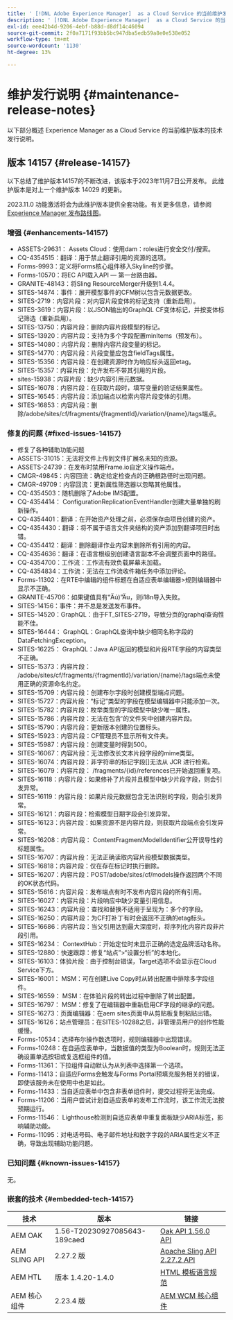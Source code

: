 ```yaml
---
title: ' [!DNL Adobe Experience Manager]  as a Cloud Service 的当前维护发行说明。'
description: ' [!DNL Adobe Experience Manager]  as a Cloud Service 的当前维护发行说明。'
exl-id: eee42b4d-9206-4ebf-b88d-d8df14c46094
source-git-commit: 2f0a7171f93bb5bc947dba5edb59a8e0e538e052
workflow-type: tm+mt
source-wordcount: '1130'
ht-degree: 13%

---
```


# 维护发行说明 {#maintenance-release-notes}

以下部分概述 Experience Manager as a Cloud Service 的当前维护版本的技术发行说明。

## 版本 14157 {#release-14157}

以下总结了维护版本14157的不断改进，该版本于2023年11月7日公开发布。 此维护版本是对上一个维护版本 14029 的更新。

2023.11.0 功能激活将会为此维护版本提供全套功能。有关更多信息，请参阅[ Experience Manager 发布路线图](https://experienceleague.adobe.com/docs/experience-manager-release-information/aem-release-updates/update-releases-roadmap.html)。

### 增强 {#enhancements-14157}

* ASSETS-29631： Assets Cloud：使用dam：roles进行安全交付/搜索。
* CQ-4354515：翻译：用于禁止翻译引用的资源的选项。
* Forms-9993：定义将Forms核心组件移入Skyline的步骤。
* Forms-10570：将EC API载入API — 第一台路由器。
* GRANITE-48143：将Sling ResourceMerger升级到1.4.4。
* SITES-14874：事件：展开模型事件的CFM树以包含元数据更改。
* SITES-2719：内容片段：对内容片段变体的标记支持（重新启用）。
* SITES-3619：内容片段：以JSON输出的GraphQL CF变体标记，并按变体标记筛选（重新启用）。
* SITES-13750：内容片段：删除内容片段模型的标记。
* SITES-13920：内容片段：支持为多个字段配置minItems（预发布）。
* SITES-14080：内容片段：删除内容片段变量的标记。
* SITES-14770：内容片段：片段变量应包含fieldTags属性。
* SITES-15356：内容片段：在创建资源时作为响应标头返回etag。
* SITES-15357：内容片段：允许发布不带其引用的片段。
* sites-15938：内容片段：缺少内容引用元数据。
* SITES-16078：内容片段：在获取片段时，填写变量的验证结果属性。
* SITES-16545：内容片段：添加端点以检索内容片段变体的引用。
* SITES-16853：内容片段：删除/adobe/sites/cf/fragments/{fragmentId}/variation/{name}/tags端点。

### 修复的问题 {#fixed-issues-14157}

* 修复了各种辅助功能问题
* ASSETS-31015：无法将文件上传到文件扩展名未知的资源。
* ASSETS-24739：在发布时禁用Frame.io自定义操作端点。
* CMGR-49845：内容回流：确定给定检查点的正确根路径时出现问题。
* CMGR-49709：内容回流：更新属性筛选器以忽略其他属性。
* CQ-4354503：随机删除了Adobe IMS配置。
* CQ-4354414： ConfigurationReplicationEventHandler创建大量单独的刷新操作。
* CQ-4354401：翻译：在开始资产处理之前，必须保存由项目创建的资产。
* CQ-4354430：翻译：将不属于语言文件夹结构的资产添加到翻译项目时出错。
* CQ-4354412：翻译：删除翻译作业内容未删除所有引用的内容。
* CQ-4354636：翻译：在语言根级别创建语言副本不会调整页面中的路径。
* CQ-4354700：工作流：工作流有效负载屏幕未加载。
* CQ-4354834：工作流：无法在工作流收件箱任务中添加评论。
* Forms-11302：在RTE中编辑的组件标题在自适应表单编辑器>规则编辑器中显示不正确。
* GRANITE-45706：如果键值具有“Äú)”Äu，则i18n导入失败。
* SITES-14156：事件：并不总是发送发布事件。
* SITES-14520：GraphQL：由于FT_SITES-2719，导致分页的graphql查询性能不佳。
* SITES-16444： GraphQL：GraphQL查询中缺少相同名称字段的DataFetchingException。
* SITES-16225： GraphQL：Java API返回的模型和片段RTE字段的内容类型不正确。
* SITES-15373：内容片段： /adobe/sites/cf/fragments/{fragmentId}/variation/{name}/tags端点未使用正确的资源命名约定。
* SITES-15709：内容片段：创建布尔字段时创建模型端点问题。
* SITES-15727：内容片段：“标记”类型的字段在模型编辑器中只能添加一次。
* SITES-15782：内容片段：枚举类型的字段模型中缺少唯一属性。
* SITES-15786：内容片段：无法在包含&#39;的文件夹中创建内容片段。
* SITES-15790：内容片段：更新版本创建的位置标头。
* SITES-15923：内容片段：CF管理员不显示所有文件夹。
* SITES-15987：内容片段：创建变量时得到500。
* SITES-16067：内容片段：无法修改长文本片段字段的mime类型。
* SITES-16074：内容片段：非字符串的标记字段[]无法从 JCR 进行检索。
* SITES-16079：内容片段： /fragments/{id}/references已开始返回重复项。
* SITES-16118：内容片段：如果修补了片段并且模型中缺少片段字段，则会引发异常。
* SITES-16119：内容片段：如果片段元数据包含无法识别的字段，则会引发异常。
* SITES-16121：内容片段：检索模型日期字段会引发异常。
* SITES-16123：内容片段：如果资源不是内容片段，则获取片段端点会引发异常。
* SITES-16208：内容片段： ContentFragmentModelIdentifier公开误导性的标题属性。
* SITES-16707：内容片段：无法正确读取内容片段模型数据类型。
* SITES-16818：内容片段：仅在存在标记时执行删除。
* SITES-16207：内容片段：POST/adobe/sites/cf/models操作返回两个不同的OK状态代码。
* SITES-15616：内容片段：发布端点有时不发布内容片段的所有引用。
* SITES-16027：内容片段：片段响应中缺少变量引用信息。
* SITES-16243：内容片段：查找和替换不适用于呈现为：多个的字段。
* SITES-16250：内容片段：为CF打补丁有时会返回不正确的etag标头。
* SITES-16686：内容片段：当父引用达到最大深度时，将序列化内容片段非片段引用。
* SITES-16234： ContextHub：开始定位时未显示正确的选定品牌活动名称。
* SITES-12880：快速跟踪：修复“站点”>“设置分析”的本地化。
* SITES-16103：体验片段：由于控制台错误，Target选项不会显示在Cloud Service下方。
* SITES-16001： MSM：可在创建Live Copy时从转出配置中排除多字段组件。
* SITES-16559： MSM：在体验片段的转出过程中删除了转出配置。
* SITES-16797： MSM：修复了在编辑器中重新启用CF字段的继承的问题。
* SITES-16273：页面编辑器：在aem sites页面中从剪贴板复制粘贴出错。
* SITES-16126：站点管理员：在SITES-10288之后，非管理员用户的创作性能缓慢。
* Forms-10534：选择布尔操作数选项时，规则编辑器中出现错误。
* Forms-10248：在自适应表单中，当数据值的类型为Boolean时，规则无法正确设置单选按钮或复选框组件的值。
* Forms-11361：下拉组件自动默认为从列表中选择第一个选项。
* Forms-11413：自适应Forms会触发与Forms Portal预填充服务相关的错误，即使该服务未在使用中也是如此。
* Forms-11433：当自适应表单中包含非表单组件时，提交过程将无法完成。
* Forms-11206：当用户尝试计划自适应表单的发布工作流时，该工作流无法按预期运行。
* Forms-11546： Lighthouse检测到自适应表单中重复面板缺少ARIA标签，影响辅助功能。
* Forms-11095：对电话号码、电子邮件地址和数字字段的ARIA属性定义不正确，导致出现辅助功能问题。

### 已知问题 {#known-issues-14157}

无。

### 嵌套的技术 {#embedded-tech-14157}

| 技术 | 版本 | 链接 |
|---|---|---|
| AEM OAK | 1.56-T20230927085643-189caed | [Oak API 1.56.0 API](https://www.javadoc.io/doc/org.apache.jackrabbit/oak-api/1.56.0/index.html) |
| AEM SLING API | 2.27.2 版 | [Apache Sling API 2.27.2 API](https://www.javadoc.io/doc/org.apache.sling/org.apache.sling.api/latest/index.html) |
| AEM HTL | 版本 1.4.20-1.4.0 | [HTML 模板语言规范](https://github.com/adobe/htl-spec) |
| AEM 核心组件 | 2.23.4 版 | [AEM WCM 核心组件](https://github.com/adobe/aem-core-wcm-components) |

